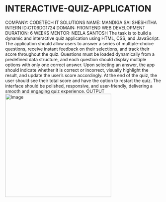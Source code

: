 # INTERACTIVE-QUIZ-APPLICATION
COMPANY: CODETECH IT SOLUTIONS
NAME: MANDIGA SAI SHESHITHA
INTERN ID:CT06DG1724
DOMAIN: FRONTEND WEB DEVELOPMENT
DURATION: 6 WEEKS
MENTOR: NEELA SANTOSH
The task is to build a dynamic and interactive quiz application using HTML, CSS, and JavaScript. The application should allow users to answer a series of multiple-choice questions, receive instant feedback on their selections, and track their score throughout the quiz. Questions must be loaded dynamically from a predefined data structure, and each question should display multiple options with only one correct answer. Upon selecting an answer, the app should indicate whether it is correct or incorrect, visually highlight the result, and update the user’s score accordingly. At the end of the quiz, the user should see their total score and have the option to restart the quiz. The interface should be polished, responsive, and user-friendly, delivering a smooth and engaging quiz experience.
OUTPUT
<img width="341" height="332" alt="Image" src="https://github.com/user-attachments/assets/951a4bdf-b29a-461d-9041-781c5619ccec" />
